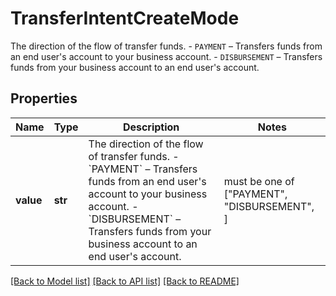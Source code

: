 # TransferIntentCreateMode

The direction of the flow of transfer funds.  - `PAYMENT` – Transfers funds from an end user's account to your business account.  - `DISBURSEMENT` – Transfers funds from your business account to an end user's account.

## Properties
Name | Type | Description | Notes
------------ | ------------- | ------------- | -------------
**value** | **str** | The direction of the flow of transfer funds.  - &#x60;PAYMENT&#x60; – Transfers funds from an end user&#39;s account to your business account.  - &#x60;DISBURSEMENT&#x60; – Transfers funds from your business account to an end user&#39;s account. |  must be one of ["PAYMENT", "DISBURSEMENT", ]

[[Back to Model list]](../README.md#documentation-for-models) [[Back to API list]](../README.md#documentation-for-api-endpoints) [[Back to README]](../README.md)


